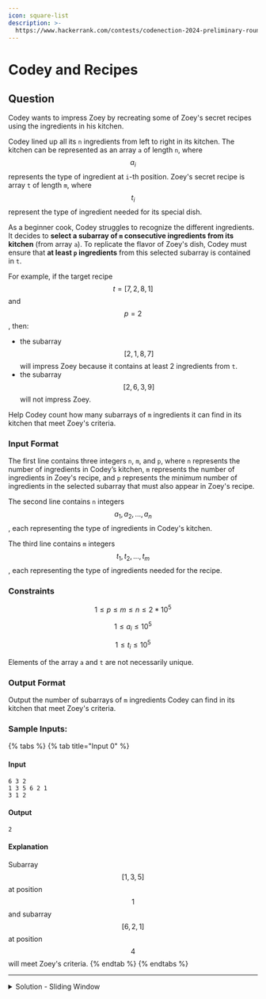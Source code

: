 ```yaml
---
icon: square-list
description: >-
  https://www.hackerrank.com/contests/codenection-2024-preliminary-round-open-category/challenges/cn24-8
---
```


# Codey and Recipes

## Question

Codey wants to impress Zoey by recreating some of Zoey's secret recipes using the ingredients in his kitchen.

Codey lined up all its `n` ingredients from left to right in its kitchen. The kitchen can be represented as an array `a` of length `n`, where $$a_i$$ represents the type of ingredient at `i`-th position. Zoey's secret recipe is array `t` of length `m`, where $$t_i$$ represent the type of ingredient needed for its special dish.

As a beginner cook, Codey struggles to recognize the different ingredients. It decides to **select a subarray of `m` consecutive ingredients from its kitchen** (from array `a`). To replicate the flavor of Zoey's dish, Codey must ensure that **at least `p` ingredients** from this selected subarray is contained in `t`.

For example, if the target recipe $$t=[7,2,8,1]$$ and $$p=2$$, then:

* the subarray $$[2,1,8,7]$$ will impress Zoey because it contains at least 2 ingredients from `t`.
* the subarray $$[2,6,3,9]$$ will not impress Zoey.

Help Codey count how many subarrays of `m` ingredients it can find in its kitchen that meet Zoey's criteria.

### Input Format

The first line contains three integers `n`, `m`, and `p`, where  `n` represents the number of ingredients in Codey’s kitchen,  `m` represents the number of ingredients in Zoey's recipe, and `p` represents the minimum number of ingredients in the selected subarray that must also appear in Zoey's recipe.

The second line contains `n` integers $$a_1, a_2, ..., a_n$$, each representing the type of ingredients in Codey's kitchen.

The third line contains `m` integers $$t_1, t_2, ..., t_m$$, each representing the type of ingredients needed for the recipe.

### Constraints

$$
1 \le p \le m \le n \le 2*10^5
$$

$$
1 \le a_i \le 10^5
$$

$$
1 \le t_i \le 10^5
$$

Elements of the array `a` and `t` are not necessarily unique.

### Output Format

Output the number of subarrays of `m` ingredients Codey can find in its kitchen that meet Zoey's criteria.

### Sample Inputs:

{% tabs %}
{% tab title="Input 0" %}
#### Input

```
6 3 2
1 3 5 6 2 1
3 1 2
```

#### Output

```
2
```

#### Explanation

Subarray $$[1,3,5]$$ at position $$1$$ and subarray $$[6, 2, 1]$$ at position $$4$$ will meet Zoey's criteria.
{% endtab %}
{% endtabs %}

***

<details>

<summary>Solution - Sliding Window</summary>

This is a classical sliding window question. Sliding window technique is by getting a small range of array from a big array, and then compare it, then slide to the next element, and so on.

All we need to do is grab the m elements from n array, then compare using set if they have p equals, add counter 1, then slides on.

Here's the solution:

{% code title="wrong_solution.py" overflow="wrap" lineNumbers="true" %}
```python
from collections import Counter

m, n, k = map(int, input().strip().split())
array1 = list(map(int, input().strip().split()))
array2 = list(map(int, input().strip().split()))

count = 0
array2_set = set(array2)
    
for i in range(m - n + 1):
    subarray = array1[i:i + n]
    common_count = sum(1 for x in subarray if x in array2_set)

    if common_count >= k:
        count += 1
print(count)
```
{% endcode %}

But hold on a second, you may ask that this solution took too much time and get TLE.

Yep, that's my first submission during the code, and also got most of them TLE.

After been trying to figure it out the optimizations, I found one of the ways to optimize is by using tracking values while sliding the window, instead of checking all the arr2 elements to the current window 1 by 1.

You may wonder, how? Actually, it's simple.

1. Initialize the first window - This is exactly as same as the code above.
2. slide 1 element, compare that elements if it matches one of the elements, then add 1 to temp.
3. check if temp fulfils the k, if yes, then it is the 1 of them
4. Rinse and repeat, after all the elements are travelled, the answer is out.

This is my code during the contest (yes, it is very ugly)

{% code overflow="wrap" lineNumbers="true" %}
```python
from collections import Counter

def count_matches(m, n, k, array1, array2):
    count = 0
    target_freq = Counter(array2)
    window_freq = Counter()
    match_count = 0
    
    # Initialize window, same as the first submission but manual mode.
    for i in range(n):
        element = array1[i]
        if element in target_freq:
            if window_freq[element] < target_freq[element]:
                match_count += 1
            window_freq[element] += 1

    # Check if first window has match count.
    if match_count >= k:
        count += 1
        
    for i in range(n, m):
        ## Removing left-most element
        outgoing = array1[i - n]
        if outgoing in target_freq:
            if window_freq[outgoing] <= target_freq[outgoing]:
                match_count -= 1
            window_freq[outgoing] -= 1

        ## Adding next element, see if next element is in array2 set
        incoming = array1[i]
        if incoming in target_freq:
            if window_freq[incoming] < target_freq[incoming]:
                match_count += 1
            window_freq[incoming] += 1

        ## Check if match count inpresses Zoey, the k.
        if match_count >= k:
            count += 1
    
    return count

m, n, k = map(int, input().strip().split())
array1 = list(map(int, input().strip().split()))
array2 = list(map(int, input().strip().split()))

print(count_matches(m, n, k, array1, array2))
```
{% endcode %}

</details>
